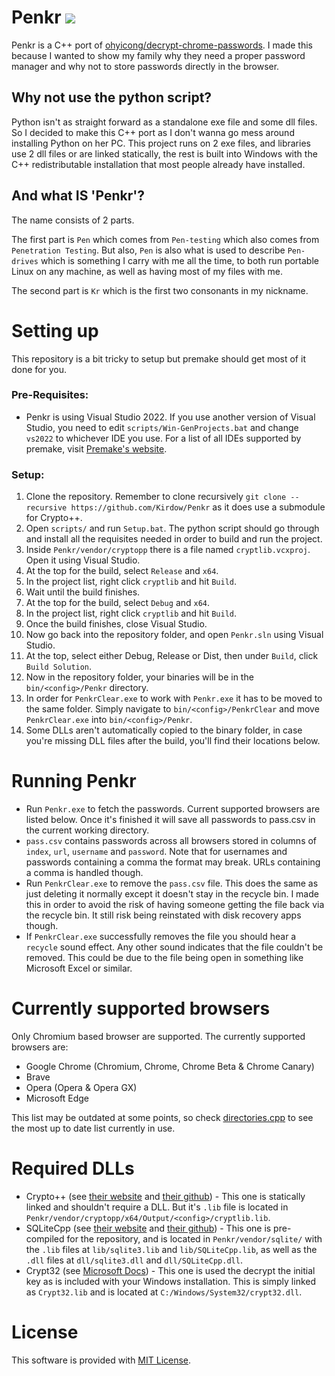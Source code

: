 # Penkr <a href="https://github.com/Kirdow/Penkr/blob/master/LICENSE"><img src="https://img.shields.io/badge/license-MIT-green.svg"></a>
Penkr is a C++ port of [ohyicong/decrypt-chrome-passwords](https://github.com/ohyicong/decrypt-chrome-passwords). I made this because I wanted to show my family why they need a proper password manager and why not to store passwords directly in the browser.

## Why not use the python script?
Python isn't as straight forward as a standalone exe file and some dll files. So I decided to make this C++ port as I don't wanna go mess around installing Python on her PC. This project runs on 2 exe files, and libraries use 2 dll files or are linked statically, the rest is built into Windows with the C++ redistributable installation that most people already have installed.

## And what IS 'Penkr'?
The name consists of 2 parts.

The first part is ``Pen`` which comes from ``Pen-testing`` which also comes from ``Penetration Testing``. But also, ``Pen`` is also what is used to describe ``Pen-drives`` which is something I carry with me all the time, to both run portable Linux on any machine, as well as having most of my files with me.

The second part is ``Kr`` which is the first two consonants in my nickname.

# Setting up
This repository is a bit tricky to setup but premake should get most of it done for you.

### Pre-Requisites:
- Penkr is using Visual Studio 2022. If you use another version of Visual Studio, you need to edit ``scripts/Win-GenProjects.bat`` and change ``vs2022`` to whichever IDE you use. For a list of all IDEs supported by premake, visit [Premake's website](https://premake.github.io/docs/using-premake).

### Setup:
1. Clone the repository. Remember to clone recursively ``git clone --recursive https://github.com/Kirdow/Penkr`` as it does use a submodule for Crypto++.
2. Open ``scripts/`` and run ``Setup.bat``. The python script should go through and install all the requisites needed in order to build and run the project.
3. Inside ``Penkr/vendor/cryptopp`` there is a file named ``cryptlib.vcxproj``. Open it using Visual Studio.
4. At the top for the build, select ``Release`` and ``x64``.
5. In the project list, right click ``cryptlib`` and hit ``Build``.
6. Wait until the build finishes.
7. At the top for the build, select ``Debug`` and ``x64``.
8. In the project list, right click ``cryptlib`` and hit ``Build``.
9. Once the build finishes, close Visual Studio.
10. Now go back into the repository folder, and open ``Penkr.sln`` using Visual Studio.
11. At the top, select either Debug, Release or Dist, then under ``Build``, click ``Build Solution``.
12. Now in the repository folder, your binaries will be in the ``bin/<config>/Penkr`` directory.
13. In order for ``PenkrClear.exe`` to work with ``Penkr.exe`` it has to be moved to the same folder. Simply navigate to ``bin/<config>/PenkrClear`` and move ``PenkrClear.exe`` into ``bin/<config>/Penkr``.
14. Some DLLs aren't automatically copied to the binary folder, in case you're missing DLL files after the build, you'll find their locations below.

# Running Penkr
- Run ``Penkr.exe`` to fetch the passwords. Current supported browsers are listed below. Once it's finished it will save all passwords to pass.csv in the current working directory.
- ``pass.csv`` contains passwords across all browsers stored in columns of ``index``, ``url``, ``username`` and ``password``. Note that for usernames and passwords containing a comma the format may break. URLs containing a comma is handled though.
- Run ``PenkrClear.exe`` to remove the ``pass.csv`` file. This does the same as just deleting it normally except it doesn't stay in the recycle bin. I made this in order to avoid the risk of having someone getting the file back via the recycle bin. It still risk being reinstated with disk recovery apps though.
- If ``PenkrClear.exe`` successfully removes the file you should hear a ``recycle`` sound effect. Any other sound indicates that the file couldn't be removed. This could be due to the file being open in something like Microsoft Excel or similar.

# Currently supported browsers
Only Chromium based browser are supported. The currently supported browsers are:
- Google Chrome (Chromium, Chrome, Chrome Beta & Chrome Canary)
- Brave
- Opera (Opera & Opera GX)
- Microsoft Edge

This list may be outdated at some points, so check [directories.cpp](./Penkr/src/directories.cpp) to see the most up to date list currently in use.

# Required DLLs
- Crypto++ (see [their website](https://www.cryptopp.com/) and [their github](https://github.com/weidai11/cryptopp)) - This one is statically linked and shouldn't require a DLL. But it's ``.lib`` file is located in ``Penkr/vendor/cryptopp/x64/Output/<config>/cryptlib.lib``.
- SQLiteCpp (see [their website](https://srombauts.github.io/SQLiteCpp/) and [their github](https://github.com/SRombauts/SQLiteCpp)) - This one is pre-compiled for the repository, and is located in ``Penkr/vendor/sqlite/`` with the ``.lib`` files at ``lib/sqlite3.lib`` and ``lib/SQLiteCpp.lib``, as well as the ``.dll`` files at ``dll/sqlite3.dll`` and ``dll/SQLiteCpp.dll``.
- Crypt32 (see [Microsoft Docs](https://learn.microsoft.com/en-us/windows/win32/seccrypto/crypt32-dll-versions)) - This one is used the decrypt the initial key as is included with your Windows installation. This is simply linked as ``Crypt32.lib`` and is located at ``C:/Windows/System32/crypt32.dll``.

# License
This software is provided with [MIT License](https://github.com/Kirdow/Penkr/blob/master/LICENSE).